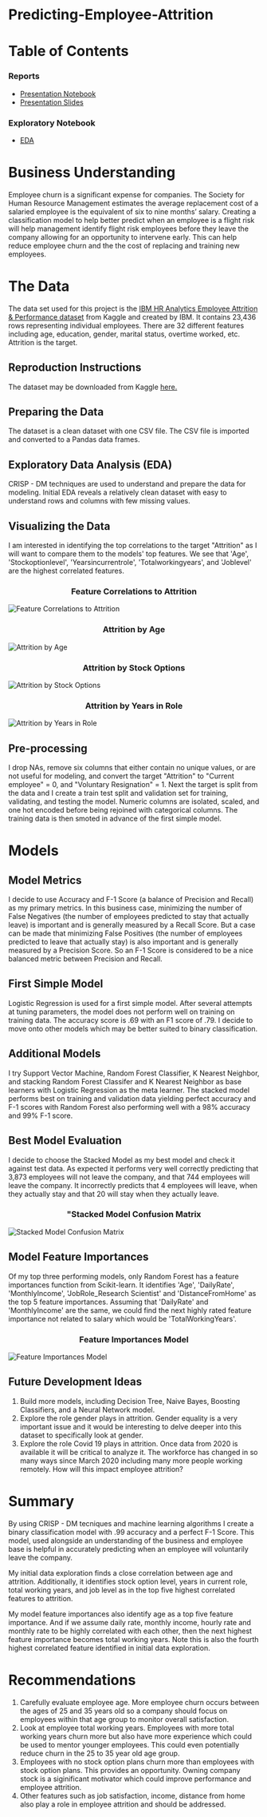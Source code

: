 # Predicting-Employee-Attrition

# Table of Contents

### Reports
- [Presentation Notebook](https://github.com/Jaccomando/Predicting-Employee-Attrition/blob/main/notebooks/Final_Notebook.ipynb)
- [Presentation Slides](https://github.com/Jaccomando/Predicting-Employee-Attrition/blob/main/reports/Capstone_Presentation.pdf)

### Exploratory Notebook
- [EDA](https://github.com/Jaccomando/Predicting-Employee-Attrition/blob/main/notebooks/EDA.ipynb)

# Business Understanding 
Employee churn is a significant expense for companies. The Society for Human Resource Management estimates the average replacement cost of a salaried employee is the equivalent of six to nine months’ salary. Creating a classification model to help better predict when an employee is a flight risk will help management identify flight risk employees before they leave the company allowing for an opportunity to intervene early. This can help reduce employee churn and the the cost of replacing and training new employees.

# The Data
The data set used for this project is the <a href="https://www.kaggle.com/pavansubhasht/ibm-hr-analytics-attrition-dataset">IBM HR Analytics Employee Attrition & Performance dataset</a> from Kaggle and created by IBM. It contains 23,436 rows representing individual employees. There are 32 different features including age, education, gender, marital status, overtime worked, etc. Attrition is the target.

## Reproduction Instructions
The dataset may be downloaded from Kaggle <a href="https://www.kaggle.com/pavansubhasht/ibm-hr-analytics-attrition-dataset">here.</a>

## Preparing the Data
The dataset is a clean dataset with one CSV file. The CSV file is imported and converted to a Pandas data frames.

## Exploratory Data Analysis (EDA)
CRISP - DM techniques are used to understand and prepare the data for modeling. Initial EDA reveals a relatively clean dataset with easy to understand rows and columns with few missing values.

## Visualizing the Data
I am interested in identifying the top correlations to the target "Attrition" as I will want to compare them to the models' top features. 
We see that 'Age', 'Stockoptionlevel', 'Yearsincurrentrole', 'Totalworkingyears', and 'Joblevel' are the highest correlated features. 

### <center>Feature Correlations to Attrition</center>

![Feature Correlations to Attrition](/reports/figures/corrs.png)

### <center>Attrition by Age</center>

![Attrition by Age](/reports/figures/age_dist.png)

### <center>Attrition by Stock Options</center>

![Attrition by Stock Options](/reports/figures/stock_dist.png)

### <center>Attrition by Years in Role</center>

![Attrition by Years in Role](/reports/figures/years_role_dist.png)

## Pre-processing
I drop NAs, remove six columns that either contain no unique values, or are not useful for modeling, and convert the target "Attrition" to "Current employee" = 0, and "Voluntary Resignation" = 1. Next the target is split from the data and I create a train test split and validation set for training, validating, and testing the model. Numeric columns are isolated, scaled, and one hot encoded before being rejoined with categorical columns. The training data is then smoted in advance of the first simple model.  

# Models

## Model Metrics
I decide to use Accuracy and F-1 Score (a balance of Precision and Recall) as my primary metrics. In this business case, minimizing the number of False Negatives (the number of employees predicted to stay that actually leave) is important and is generally measured by a Recall Score. But a case can be made that minimizing False Positives (the number of employees predicted to leave that actually stay) is also important and is generally measured by a Precision Score. So an F-1 Score is considered to be a nice balanced metric between Precision and Recall. 

## First Simple Model
Logistic Regression is used for a first simple model. After several attempts at tuning parameters, the model does not perform well on training on training data. The accuracy score is .69 with an F1 score of .79. I decide to move onto other models which may be better suited to binary classification. 

## Additional Models
I try Support Vector Machine, Random Forest Classifier, K Nearest Neighbor, and stacking Random Forest Classifer and K Nearest Neighbor as base learners with Logistic Regression as the meta learner. The stacked model performs best on training and validation data yielding perfect accuracy and F-1 scores with Random Forest also performing well with a 98% accuracy and 99% F-1 score. 

## Best Model Evaluation
I decide to choose the Stacked Model as my best model and check it against test data. As expected it performs very well correctly predicting that 3,873 employees will not leave the company, and that 744 employees will leave the company. It incorrectly predicts that 4 employees will leave, when they actually stay and that 20 will stay when they actually leave.

### <center>"Stacked Model Confusion Matrix</center>

![Stacked Model Confusion Matrix](/reports/figures//stacked.png)

## Model Feature Importances
Of my top three performing models, only Random Forest has a feature importances function from Scikit-learn. It identifies 'Age', 'DailyRate', 'MonthlyIncome', 'JobRole_Research Scientist' and 'DistanceFromHome' as the top 5 feature importances. Assuming that 'DailyRate' and 'MonthlyIncome' are the same, we could find the next highly rated feature importance not related to salary which would be 'TotalWorkingYears'.

### <center>Feature Importances Model</center>

![Feature Importances Model](/reports/figures/model_feat.png)

## Future Development Ideas
1. Build more models, including Decision Tree, Naive Bayes, Boosting Classifiers, and a Neural Network model.
2. Explore the role gender plays in attrition. Gender equality is a very important issue and it would be interesting to delve deeper into this dataset to specifically look at gender.
3. Explore the role Covid 19 plays in attrition. Once data from 2020 is available it will be critical to analyze it. The workforce has changed in so many ways since March 2020 including many more people working remotely. How will this impact employee attrition?

# Summary
By using CRISP - DM tecniques and machine learning algorithms I create a binary classification model with .99 accuracy and a perfect F-1 Score. This model, used alongside an understanding of the business and employee base is helpful in accurately predicting when an employee will voluntarily leave the company. 

My initial data exploration finds a close correlation between age and attrition. Additionally, it identifies stock option level, years in current role, total working years, and job level as in the top five highest correlated features to attrition. 

My model feature importances also identify age as a top five feature importance. And if we assume daily rate, monthly income, hourly rate and monthly rate to be highly correlated with each other, then the next highest feature importance becomes total working years. Note this is also the fourth highest correlated feature identified in initial data exploration.

# Recommendations
1. Carefully evaluate employee age. More employee churn occurs between the ages of 25 and 35 years old so a company should focus on employees within that age group to monitor overall satisfaction. 
2. Look at employee total working years. Employees with more total working years churn more but also have more experience which could be used to mentor younger employees. This could even potentially reduce churn in the 25 to 35 year old age group. 
3. Employees with no stock option plans churn more than employees with stock option plans. This provides an opportunity. Owning company stock is a siginificant motivator which could improve performance and employee attrition.  
4. Other features such as job satisfaction, income, distance from home also play a role in employee attrition and should be addressed. 










